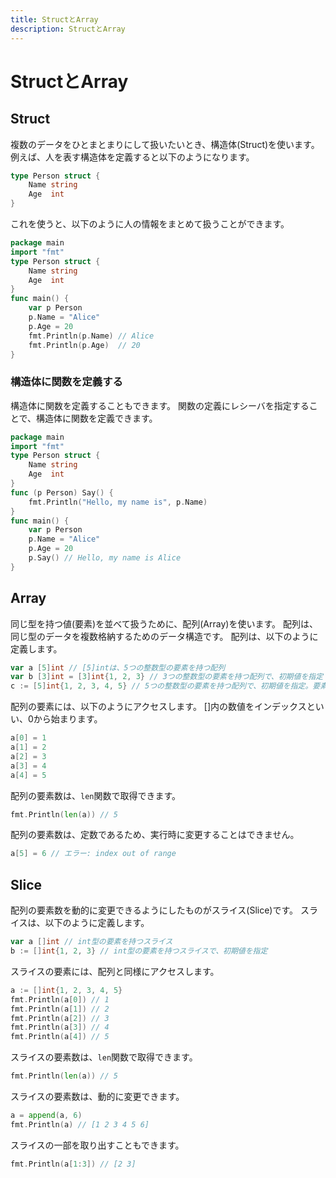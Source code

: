 ```yaml
---
title: StructとArray
description: StructとArray
---
```


# StructとArray

## Struct
複数のデータをひとまとまりにして扱いたいとき、構造体(Struct)を使います。
例えば、人を表す構造体を定義すると以下のようになります。
```go
type Person struct {
    Name string
    Age  int
}
```
これを使うと、以下のように人の情報をまとめて扱うことができます。
```go
package main
import "fmt"
type Person struct {
    Name string
    Age  int
}
func main() {
    var p Person
    p.Name = "Alice"
    p.Age = 20
    fmt.Println(p.Name) // Alice
    fmt.Println(p.Age)  // 20
}
```
### 構造体に関数を定義する
構造体に関数を定義することもできます。
関数の定義にレシーバを指定することで、構造体に関数を定義できます。
```go
package main
import "fmt"
type Person struct {
    Name string
    Age  int
}
func (p Person) Say() {
    fmt.Println("Hello, my name is", p.Name)
}
func main() {
    var p Person
    p.Name = "Alice"
    p.Age = 20
    p.Say() // Hello, my name is Alice
}
```

## Array
同じ型を持つ値(要素)を並べて扱うために、配列(Array)を使います。
配列は、同じ型のデータを複数格納するためのデータ構造です。
配列は、以下のように定義します。
```go
var a [5]int // [5]intは、5つの整数型の要素を持つ配列
var b [3]int = [3]int{1, 2, 3} // 3つの整数型の要素を持つ配列で、初期値を指定
c := [5]int{1, 2, 3, 4, 5} // 5つの整数型の要素を持つ配列で、初期値を指定。要素数を省略
```
配列の要素には、以下のようにアクセスします。
[]内の数値をインデックスといい、0から始まります。
```go
a[0] = 1
a[1] = 2
a[2] = 3
a[3] = 4
a[4] = 5
```
配列の要素数は、`len`関数で取得できます。
```go
fmt.Println(len(a)) // 5
```
配列の要素数は、定数であるため、実行時に変更することはできません。
```go
a[5] = 6 // エラー: index out of range
```

## Slice
配列の要素数を動的に変更できるようにしたものがスライス(Slice)です。
スライスは、以下のように定義します。
```go
var a []int // int型の要素を持つスライス
b := []int{1, 2, 3} // int型の要素を持つスライスで、初期値を指定
```
スライスの要素には、配列と同様にアクセスします。
```go
a := []int{1, 2, 3, 4, 5}
fmt.Println(a[0]) // 1
fmt.Println(a[1]) // 2
fmt.Println(a[2]) // 3
fmt.Println(a[3]) // 4
fmt.Println(a[4]) // 5
```
スライスの要素数は、`len`関数で取得できます。
```go
fmt.Println(len(a)) // 5
```
スライスの要素数は、動的に変更できます。
```go
a = append(a, 6)
fmt.Println(a) // [1 2 3 4 5 6]
```
スライスの一部を取り出すこともできます。
```go
fmt.Println(a[1:3]) // [2 3]
```




